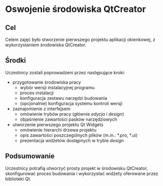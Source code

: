 # Oswojenie środowiska QtCreator

## Cel
Celem zajęć było stworzenie pierwszego projektu aplikacji okienkowej, z wykorzystaniem środowiska QtCreator.

## Środki
Uczestnicy zostali poprowadzeni przez następujące kroki:
- przygotowanie środowiska pracy
  - wybór wersji instalacyjnej programu
  - proces instalacji
  - konfiguracja zestawu narzędzi budowania
  - (opcjonalnie) konfiguracja systemu kontroli wersji
- zaznajomienie z interfejsem
  - omówienie trybów pracy (głównie _edycja_ i _design_)
  - objaśnienie zawartości pasków narzędziowych
- utworzenie pierwszego projektu Qt Widgets
  - omówienie hierarchi drzewa projektu
  - opis zawartości poszczególnych plików (m.in.: *.pro, *.ui)
  - prezentacja widżetów dostępnych w trybie _design_

## Podsumowanie
Uczestnicy potrafią utworzyć prosty projekt w środowisku QtCreator, skonfigurować proces budowania i wykorzystać widżety oferowane przez biblioteki Qt.
